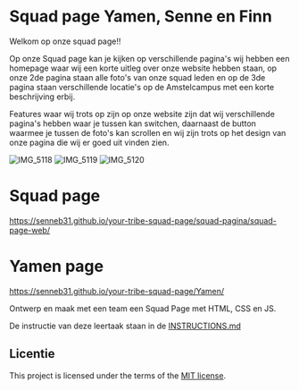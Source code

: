 # Squad page Yamen, Senne en Finn
Welkom op onze squad page!!

Op onze Squad page kan je kijken op verschillende pagina's wij hebben een homepage waar wij een korte uitleg over onze website hebben staan, op onze 2de pagina staan alle foto's van onze squad leden en op de 3de pagina staan verschillende locatie's op de Amstelcampus met een korte beschrijving erbij.

Features waar wij trots op zijn op onze website zijn dat wij verschillende pagina's hebben waar je tussen kan switchen, daarnaast de button waarmee je tussen de foto's kan scrollen en wij zijn trots op het design van onze pagina die wij er goed uit vinden zien.

![IMG_5118](https://github.com/user-attachments/assets/4588cd2f-8f87-463e-a6f7-a142b8f063de)
![IMG_5119](https://github.com/user-attachments/assets/88526f51-e9df-44f2-84bf-3e5ba9a28ed9)
![IMG_5120](https://github.com/user-attachments/assets/a875e517-1014-498f-94af-b5d264f8481c)



# Squad page

https://senneb31.github.io/your-tribe-squad-page/squad-pagina/squad-page-web/

# Yamen page
https://senneb31.github.io/your-tribe-squad-page/Yamen/

Ontwerp en maak met een team een Squad Page met HTML, CSS en JS.

De instructie van deze leertaak staan in de [INSTRUCTIONS.md](https://github.com/fdnd-task/your-tribe-squad-page/blob/main/docs/INSTRUCTIONS.md)

## Licentie

This project is licensed under the terms of the [MIT license](./LICENSE).
